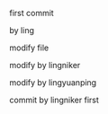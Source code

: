 first commit

by ling

modify file

modify by lingniker

modify by lingyuanping

commit by lingniker first
